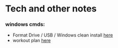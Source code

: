 # Tech and other notes 

<h3>windows cmds:</h3>
 
 <ul>
 
  <li>
        Format Drive / USB / Windows clean install <a href="https://github.com/Aravindhyox/personal-tech-notes/blob/main/Clean%20formet%20windows.md">here</a> 
  </li>
 
  <li>
      workout plan   <a href="https://github.com/Aravindhyox/personal-tech-notes/blob/main/workout.md">here</a>
  </li>  
 
 </ul>
